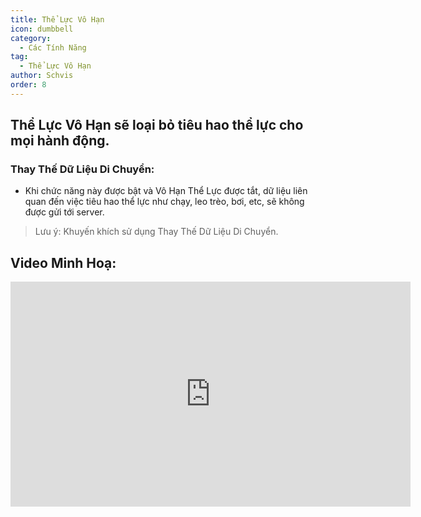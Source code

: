 ```yaml
---
title: Thể Lực Vô Hạn
icon: dumbbell
category:
  - Các Tính Năng
tag:
  - Thể Lực Vô Hạn
author: Schvis
order: 8
---
```


## Thể Lực Vô Hạn sẽ loại bỏ tiêu hao thể lực cho mọi hành động.
### Thay Thế Dữ Liệu Di Chuyển:
- Khi chức năng này được bật và Vô Hạn Thể Lực được tắt, dữ liệu liên quan đến việc tiêu hao thể lực như chạy, leo trèo, bơi, etc, sẽ không được gửi tới server.
> Lưu ý: Khuyến khích sử dụng Thay Thế Dữ Liệu Di Chuyển.

## Video Minh Hoạ:

<div class="iframe-container"><iframe width="640" height="360" src="https://www.youtube.com/embed/NZhfaMOLuY0?list=PL5eI1Tb64p56g27qfYk7VuFTz4FK6YrKa" title="Korepi - Infinite Stamina" frameborder="0" allow="accelerometer; autoplay; clipboard-write; encrypted-media; gyroscope; picture-in-picture; web-share" allowfullscreen></iframe></div>
